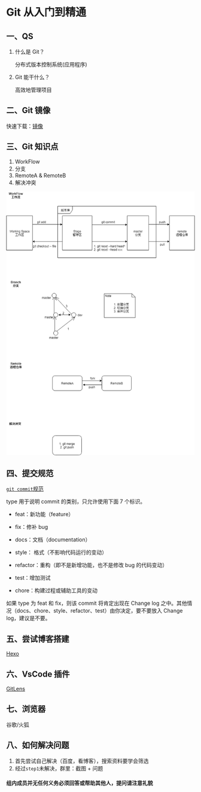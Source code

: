 # Git 从入门到精通

## 一、QS

1. 什么是 Git？

   分布式版本控制系统(应用程序)

2. Git 能干什么？

   高效地管理项目

## 二、Git 镜像

快速下载：[镜像](https://blog.csdn.net/AugustMe/article/details/92013143)

## 三、Git 知识点

1. WorkFlow
2. 分支
3. RemoteA & RemoteB
4. 解决冲突

<!-- ![Git](./docs/git.jpg) -->

![GIT](https://github.com/Hazelnuttt/StudyNotes/blob/master/git/docs/git.jpg)

## 四、提交规范

[`git commit`规范](https://segmentfault.com/a/1190000009048911)

type 用于说明 commit 的类别，只允许使用下面 7 个标识。

- feat：新功能（feature）

- fix：修补 bug

- docs：文档（documentation）

- style： 格式（不影响代码运行的变动）

- refactor：重构（即不是新增功能，也不是修改 bug 的代码变动）

- test：增加测试

- chore：构建过程或辅助工具的变动

如果 type 为 feat 和 fix，则该 commit 将肯定出现在 Change log 之中。其他情况（docs、chore、style、refactor、test）由你决定，要不要放入 Change log，建议是不要。

## 五、尝试博客搭建

[Hexo](https://hexo.io/zh-cn/docs/)

## 六、VsCode 插件

[GitLens](https://marketplace.visualstudio.com/items?itemName=eamodio.gitlens)

## 七、浏览器

谷歌/火狐

## 八、如何解决问题

1. 首先尝试自己解决（百度，看博客），搜索资料要学会筛选
2. 经过`step1`未解决，群里：截图 + 问题

#### 组内成员并无任何义务必须回答或帮助其他人，提问请注意礼貌
